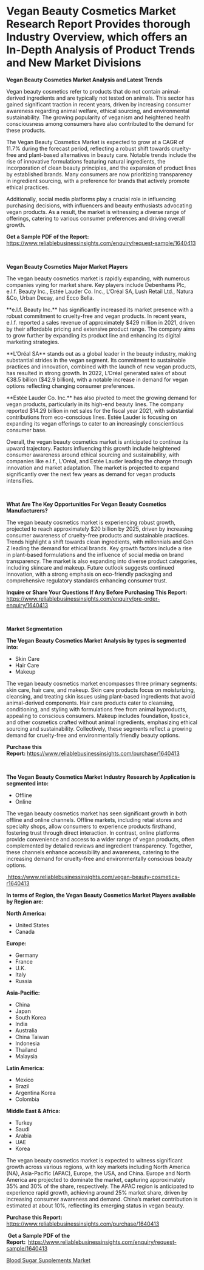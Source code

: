 <p><h1>Vegan Beauty Cosmetics Market Research Report Provides thorough Industry Overview, which offers an In-Depth Analysis of Product Trends and New Market Divisions</h1></p><p><strong>Vegan Beauty Cosmetics Market Analysis and Latest Trends</strong></p>
<p><p>Vegan beauty cosmetics refer to products that do not contain animal-derived ingredients and are typically not tested on animals. This sector has gained significant traction in recent years, driven by increasing consumer awareness regarding animal welfare, ethical sourcing, and environmental sustainability. The growing popularity of veganism and heightened health consciousness among consumers have also contributed to the demand for these products.</p><p>The Vegan Beauty Cosmetics Market is expected to grow at a CAGR of 11.7% during the forecast period, reflecting a robust shift towards cruelty-free and plant-based alternatives in beauty care. Notable trends include the rise of innovative formulations featuring natural ingredients, the incorporation of clean beauty principles, and the expansion of product lines by established brands. Many consumers are now prioritizing transparency in ingredient sourcing, with a preference for brands that actively promote ethical practices. </p><p>Additionally, social media platforms play a crucial role in influencing purchasing decisions, with influencers and beauty enthusiasts advocating vegan products. As a result, the market is witnessing a diverse range of offerings, catering to various consumer preferences and driving overall growth.</p></p>
<p><strong>Get a Sample PDF of the Report:&nbsp;</strong> <a href="https://www.reliablebusinessinsights.com/enquiry/request-sample/1640413?utm_campaign=2142&utm_medium=2&utm_source=Github&utm_content=ia&utm_term=06022025&utm_id=vegan-beauty-cosmetics">https://www.reliablebusinessinsights.com/enquiry/request-sample/1640413</a></p>
<p>&nbsp;</p>
<p><strong>Vegan Beauty Cosmetics Major Market Players</strong></p>
<p><p>The vegan beauty cosmetics market is rapidly expanding, with numerous companies vying for market share. Key players include Debenhams Plc, e.l.f. Beauty Inc., Estée Lauder Co. Inc., L’Oréal SA, Lush Retail Ltd., Natura &Co, Urban Decay, and Ecco Bella.</p><p>**e.l.f. Beauty Inc.** has significantly increased its market presence with a robust commitment to cruelty-free and vegan products. In recent years, e.l.f. reported a sales revenue of approximately $429 million in 2021, driven by their affordable pricing and extensive product range. The company aims to grow further by expanding its product line and enhancing its digital marketing strategies.</p><p>**L’Oréal SA** stands out as a global leader in the beauty industry, making substantial strides in the vegan segment. Its commitment to sustainable practices and innovation, combined with the launch of new vegan products, has resulted in strong growth. In 2022, L’Oréal generated sales of about €38.5 billion ($42.9 billion), with a notable increase in demand for vegan options reflecting changing consumer preferences.</p><p>**Estée Lauder Co. Inc.** has also pivoted to meet the growing demand for vegan products, particularly in its high-end beauty lines. The company reported $14.29 billion in net sales for the fiscal year 2021, with substantial contributions from eco-conscious lines. Estée Lauder is focusing on expanding its vegan offerings to cater to an increasingly conscientious consumer base.</p><p>Overall, the vegan beauty cosmetics market is anticipated to continue its upward trajectory. Factors influencing this growth include heightened consumer awareness around ethical sourcing and sustainability, with companies like e.l.f., L’Oréal, and Estée Lauder leading the charge through innovation and market adaptation. The market is projected to expand significantly over the next few years as demand for vegan products intensifies.</p></p>
<p>&nbsp;</p>
<p><strong>What Are The Key Opportunities For Vegan Beauty Cosmetics Manufacturers?</strong></p>
<p><p>The vegan beauty cosmetics market is experiencing robust growth, projected to reach approximately $20 billion by 2025, driven by increasing consumer awareness of cruelty-free products and sustainable practices. Trends highlight a shift towards clean ingredients, with millennials and Gen Z leading the demand for ethical brands. Key growth factors include a rise in plant-based formulations and the influence of social media on brand transparency. The market is also expanding into diverse product categories, including skincare and makeup. Future outlook suggests continued innovation, with a strong emphasis on eco-friendly packaging and comprehensive regulatory standards enhancing consumer trust.</p></p>
<p><strong>Inquire or Share Your Questions If Any Before Purchasing This Report:</strong> <a href="https://www.reliablebusinessinsights.com/enquiry/pre-order-enquiry/1640413?utm_campaign=2142&utm_medium=2&utm_source=Github&utm_content=ia&utm_term=06022025&utm_id=vegan-beauty-cosmetics">https://www.reliablebusinessinsights.com/enquiry/pre-order-enquiry/1640413</a></p>
<p>&nbsp;</p>
<p><strong>Market Segmentation</strong></p>
<p><strong>The Vegan Beauty Cosmetics Market Analysis by types is segmented into:</strong></p>
<p><ul><li>Skin Care</li><li>Hair Care</li><li>Makeup</li></ul></p>
<p><p>The vegan beauty cosmetics market encompasses three primary segments: skin care, hair care, and makeup. Skin care products focus on moisturizing, cleansing, and treating skin issues using plant-based ingredients that avoid animal-derived components. Hair care products cater to cleansing, conditioning, and styling with formulations free from animal byproducts, appealing to conscious consumers. Makeup includes foundation, lipstick, and other cosmetics crafted without animal ingredients, emphasizing ethical sourcing and sustainability. Collectively, these segments reflect a growing demand for cruelty-free and environmentally friendly beauty options.</p></p>
<p><strong>Purchase this Report:&nbsp;</strong><a href="https://www.reliablebusinessinsights.com/purchase/1640413?utm_campaign=2142&utm_medium=2&utm_source=Github&utm_content=ia&utm_term=06022025&utm_id=vegan-beauty-cosmetics">https://www.reliablebusinessinsights.com/purchase/1640413</a></p>
<p>&nbsp;</p>
<p><strong>The Vegan Beauty Cosmetics Market Industry Research by Application is segmented into:</strong></p>
<p><ul><li>Offline</li><li>Online</li></ul></p>
<p><p>The vegan beauty cosmetics market has seen significant growth in both offline and online channels. Offline markets, including retail stores and specialty shops, allow consumers to experience products firsthand, fostering trust through direct interaction. In contrast, online platforms provide convenience and access to a wider range of vegan products, often complemented by detailed reviews and ingredient transparency. Together, these channels enhance accessibility and awareness, catering to the increasing demand for cruelty-free and environmentally conscious beauty options.</p></p>
<p><a href="https://www.reliablebusinessinsights.com/vegan-beauty-cosmetics-r1640413?utm_campaign=2142&utm_medium=2&utm_source=Github&utm_content=ia&utm_term=06022025&utm_id=vegan-beauty-cosmetics">&nbsp;https://www.reliablebusinessinsights.com/vegan-beauty-cosmetics-r1640413</a></p>
<p><strong>In terms of Region, the Vegan Beauty Cosmetics Market Players available by Region are:</strong></p>
<p>
    <p> <strong> North America: </strong>
        <ul>
            <li>United States</li>
            <li>Canada</li>
        </ul>
        </p> 
    <p> <strong> Europe: </strong>
        <ul>
            <li>Germany</li>
            <li>France</li>
            <li>U.K.</li>
            <li>Italy</li>
            <li>Russia</li>
        </ul>
        </p> 
    <p> <strong> Asia-Pacific: </strong>
        <ul>
            <li>China</li>
            <li>Japan</li>
            <li>South Korea</li>
            <li>India</li>
            <li>Australia</li>
            <li>China Taiwan</li>
            <li>Indonesia</li>
            <li>Thailand</li>
            <li>Malaysia</li>
        </ul>
        </p> 
    <p> <strong> Latin America: </strong>
        <ul>
            <li>Mexico</li>
            <li>Brazil</li>
            <li>Argentina Korea</li>
            <li>Colombia</li>
        </ul>
        </p> 
    <p> <strong> Middle East & Africa: </strong>
        <ul>
            <li>Turkey</li>
            <li>Saudi</li>
            <li>Arabia</li>
            <li>UAE</li>
            <li>Korea</li>
        </ul>
    </p>
    </p>
<p><p>The vegan beauty cosmetics market is expected to witness significant growth across various regions, with key markets including North America (NA), Asia-Pacific (APAC), Europe, the USA, and China. Europe and North America are projected to dominate the market, capturing approximately 35% and 30% of the share, respectively. The APAC region is anticipated to experience rapid growth, achieving around 25% market share, driven by increasing consumer awareness and demand. China’s market contribution is estimated at about 10%, reflecting its emerging status in vegan beauty.</p></p>
<p><strong>Purchase this Report: </strong><a href="https://www.reliablebusinessinsights.com/purchase/1640413?utm_campaign=2142&utm_medium=2&utm_source=Github&utm_content=ia&utm_term=06022025&utm_id=vegan-beauty-cosmetics">https://www.reliablebusinessinsights.com/purchase/1640413</a></p>
<p>&nbsp;<strong>Get a Sample PDF of the Report:&nbsp;&nbsp;</strong><a href="https://www.reliablebusinessinsights.com/enquiry/request-sample/1640413?utm_campaign=2142&utm_medium=2&utm_source=Github&utm_content=ia&utm_term=06022025&utm_id=vegan-beauty-cosmetics">https://www.reliablebusinessinsights.com/enquiry/request-sample/1640413</a></p>
<p><strong></strong></p>
<p><p><a href="https://github.com/FosterFahey91/Market-Research-Report-List-1/blob/main/blood-sugar-supplements-market.md?utm_campaign=2142&utm_medium=2&utm_source=Github&utm_content=ia&utm_term=06022025&utm_id=vegan-beauty-cosmetics">Blood Sugar Supplements Market</a></p></p>